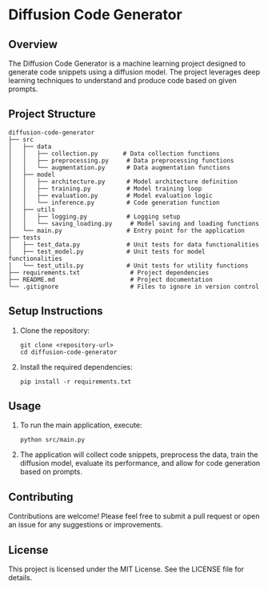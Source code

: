 # Diffusion Code Generator

## Overview
The Diffusion Code Generator is a machine learning project designed to generate code snippets using a diffusion model. The project leverages deep learning techniques to understand and produce code based on given prompts.

## Project Structure
```
diffusion-code-generator
├── src
│   ├── data
│   │   ├── collection.py       # Data collection functions
│   │   ├── preprocessing.py     # Data preprocessing functions
│   │   └── augmentation.py      # Data augmentation functions
│   ├── model
│   │   ├── architecture.py      # Model architecture definition
│   │   ├── training.py          # Model training loop
│   │   ├── evaluation.py        # Model evaluation logic
│   │   └── inference.py         # Code generation function
│   ├── utils
│   │   ├── logging.py           # Logging setup
│   │   └── saving_loading.py     # Model saving and loading functions
│   └── main.py                  # Entry point for the application
├── tests
│   ├── test_data.py             # Unit tests for data functionalities
│   ├── test_model.py            # Unit tests for model functionalities
│   └── test_utils.py            # Unit tests for utility functions
├── requirements.txt              # Project dependencies
├── README.md                     # Project documentation
└── .gitignore                    # Files to ignore in version control
```

## Setup Instructions
1. Clone the repository:
   ```
   git clone <repository-url>
   cd diffusion-code-generator
   ```

2. Install the required dependencies:
   ```
   pip install -r requirements.txt
   ```

## Usage
1. To run the main application, execute:
   ```
   python src/main.py
   ```

2. The application will collect code snippets, preprocess the data, train the diffusion model, evaluate its performance, and allow for code generation based on prompts.

## Contributing
Contributions are welcome! Please feel free to submit a pull request or open an issue for any suggestions or improvements.

## License
This project is licensed under the MIT License. See the LICENSE file for details.